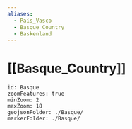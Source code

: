 ```yaml
---
aliases:
  - País_Vasco
  - Basque Country
  - Baskenland
---
```

# [[Basque_Country]] 

```leaflet
id: Basque
zoomFeatures: true 
minZoom: 2 
maxZoom: 18
geojsonFolder: ./Basque/
markerFolder: ./Basque/
```

